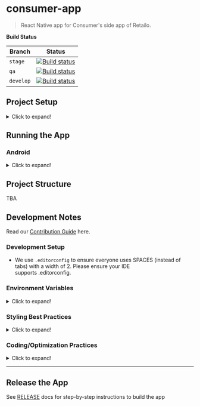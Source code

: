 # consumer-app

> React Native app for Consumer's side app of Retailo.

**Build Status**

| Branch    | Status                                                                                                                                    |
| --------- | ----------------------------------------------------------------------------------------------------------------------------------------- |
| `stage`   | [![Build status](https://build.appcenter.ms/v0.1/apps/f9e52a1b-e140-4869-ae5c-9afbd7b4553f/branches/stage/badge)](https://appcenter.ms)   |
| `qa`      | [![Build status](https://build.appcenter.ms/v0.1/apps/f9e52a1b-e140-4869-ae5c-9afbd7b4553f/branches/qa/badge)](https://appcenter.ms)      |
| `develop` | [![Build status](https://build.appcenter.ms/v0.1/apps/f9e52a1b-e140-4869-ae5c-9afbd7b4553f/branches/develop/badge)](https://appcenter.ms) |

## Project Setup
<details>
  <summary>Click to expand!</summary>

> Note: We use yarn as default package manager for this repository.

- Clone this repo `git clone git@gitlab.com:development-team20/app-consumer.git`
- Create your [personal access token](https://docs.gitlab.com/ee/user/profile/personal_access_tokens.html) with allowed scope(s) of `api`.
- In your shell, run this command: `export GL_NPM_TOKEN=<your-personal-access-token>`
- Install dependencies `yarn install`
- Ensure `google-services.json` file is placed under `android/app/` directory
- Ensure `RetailerApp.keystore` file is placed under `android/app/` directory
- Create environment variable file as explained [here](#static-variables)

</details>

## Running the App

### Android

<details>
  <summary>Click to expand!</summary>

Android's build-type is categorized by the following types:

| Build Type | Description                                                                                                 |
| ---------- | ----------------------------------------------------------------------------------------------------------- |
| `debug`    | Debug build is used for development and debugging the source-code of the app.                               |
| `release`  | Release build is minified, obfuscated code meant to be used in testing / staging / production environments. |

#### Pre-requisite Steps

1. Ensure `GL_NPM_TOKEN` is exported from your shell
2. Make sure dependencies / node_modules are installed (`yarn install`)
3. Ensure your devices or simulators (real-device or Android AVD) are set up and running


#### Debug/Development Build

<details>
  <summary>Click to expand!</summary>

- Ensure all [pre-requisite](#pre-requisite-steps) steps are complete
- Setup `.env.development` as per [.env.template](./.env.template) in project root
- Ensure `GL_NPM_TOKEN` is exported from your shell
- Make sure dependencies / node_modules are installed (`yarn install`)
- Ensure your devices or simulators (iOS or Android AVD) are set up and running
- Note that the scripts will be slightly different on Windows machine, for example, `dev:android` will be `SET APP_ENV=development && react-native run-android` instead of `APP_ENV=development react-native run-android`
- For windows machines, ensure Virtualization Technology is enabled in your BIOS.
- Run the app with: `yarn dev:android`

</details>

#### Release Variant Build

<details>
  <summary>Click to expand!</summary>

- Ensure all [pre-requisite](#pre-requisite-steps) steps are complete
- According to your target environment (`staging` | `production`) create `.env.<env-name>` file as per [.env.template](./.env.template) in project root
- Run the app with any of the following scripts:

| Script                     | Description                                              |
| -------------------------- | -------------------------------------------------------- |
| `yarn prod:android`        | Release variant built against `production` environment.  |
| `yarn stage:android`       | Release variant built against `staging` environment.     |
| `yarn qa:android`          | Release variant built against `qa` environment.          |
| `yarn development:android` | Release variant built against `development` environment. |

</details>

</details>

## Project Structure

TBA

## Development Notes

Read our [Contribution Guide](https://docs.google.com/document/u/0/d/1Q-LC3A_kmsMiRmhBwEPAKIlPnk4nQaVyEMIM4fsVnbw/edit) here.

### Development Setup

- We use `.editorconfig` to ensure everyone uses SPACES (instead of tabs) with a width of 2. Please ensure your IDE \
  supports .editorconfig.


### Environment Variables

<details>
  <summary>Click to expand!</summary>

#### Dynamic Variables

Several variables such as `BASE_URL` are dynamic, i.e., fetched from an API so that they can be upgraded later on,
without the need for generating a release build. These variables are of two types:

| Type  | Description                                                                                |
|-------|--------------------------------------------------------------------------------------------|
| keys  | Credential keys required for 3rd-party integration services (such as Maps) used in the app |
| flags | Feature flags to enable/disable certain features in the app                                |

#### Static Variables

We are using Dotenv, A module that loads environment variables from a selected file.

- For first time project setup, please create an `.env.*` file at root directory according to [.env.template](.env.template)
- Environment variables from multiple files, (i.e. `.env`, `.env.development`, `.env.staging`, `.env.production`, \
  and `.env.qa`) can be loaded according to your target environment.
- env file can be modified for introducing new variables.
  Please note that after modification in the environment file follow the instruction that are mentioned
  in the FAQ of the below-mentioned link.
  https://nicedoc.io/zetachang/react-native-dotenv


**Additional Note:**

We are using two different libraries to handle environment variables.
1. `react-native-dotenv` this library is used to access the `.env` variables from the JSX code.

2. `react-native-config` this library is used to access the `.env` variables from the native android and native ios
  code it helps to secure your API keys you are using directly in the native code.

</details>

### Styling Best Practices

<details>
  <summary>Click to expand!</summary>


- We should sort all CSS properties alphabetically for increased readability
- We need to write responsive CSS using wp/hp utilities provided by [react-native-responsive-screen](https://www.npmjs.com/package/react-native-responsive-screen)
- Keeping the parameter name either short or destructuring it right away. Here the same rules as for function components in React apply, because props are almost never used directly, instead we want to use their content

```javascript
// without destructuring
export const ScreenWrapper = styled.View `
  background-color: ${props => props.theme.colors.grey7};
`;
// destructured props
export const ScreenWrapper = styled.View `
  background-color: ${({ theme }) => theme.colors.grey7};
`;
```

</details>

### Coding/Optimization Practices

<details>
  <summary>Click to expand!</summary>

#### Avoid Passing Inline Functions

If we are using the inline functions, every time the “render” function is called, a new instance of the function is created.

When React does the virtual DOM diffing, it finds a new function instance each time, so during the rendering phase, it binds the new function and leaves the old instance for garbage collection.

So, directly binding the inline function leads to extra work on the garbage collector and new function binding to the DOM.

```javascript
export default function Products() {
  return (
    <Item
      onPress={()=> console.log('add item in cart')}
    />
  );
}
```
Instead of defining the inline function for props, you can define the arrow function.
```javascript
export default function Products() {
  const handleAddToCart = () => {
    console.log('add item in cart')
  }
  return (
    <Item
      onPress={handleAddToCart}
    />
  );
}

```

#### Memoize React Components

React introduced the `memo` HOC (Higher Order Component) for preventing unnecessary re-rendering and the `useMemo` hook for optimizing expensive computations.

However, it is also possible to use the `useCallback` hook to do that. The major difference between `useMemo` and `useCallback` is that `useMemo` returns a memoized value but `useCallback` returns a memoized callback.

**React.memo():**

`React.memo()` is used to handle memoization, meaning if any component receives the same set of properties more than once, it will use the previously cached properties and render the JSX view returned by the functional component only once, saving rendering overhead. 

Let's consider below simple stateless `ProductItem` React component.
```javascript
const ProductItem = ({item}) => {
    const {title, price, productImage} = item;

    return (
        <View>
            <Image source={productImage} />
            <Text>{title}</Text>
            <Text>{price}</Text>
        </View>
    )
}
```
Here, all the children in `ProductItem` are based on props. This stateless component will re-render whenever props changes. If the `ProductItem` component attribute is less likely to change, then it's a good candidate for using the memoize version of the component:
```javascript
const ProductItem = ({item}) => {
    const {title, price, productImage} = item;

    return (
        <View>
            <Image source={productImage} />
            <Text>{title}</Text>
            <Text>{price}</Text>
        </View>
    )
}
export default React.memo(ProductItem)
```
This method will do a shallow equal comparison of both props and context of the component based on strict equality.

**useMemo Hook:**

`useMemo` returns a memoized value of a function. However, it should be used only when performing expensive computations.

For instance, suppose we want to filter some data coming from our API by their status. We could memoize the computation to recalculate the results only when the values change.

If we wish to filter the data based on the rating (without memoization), we may use up a lot of memory. For such, we don’t want to unnecessarily recalculate the values when other components re-render. We want to re-render or re-calculate only when the dependent rating changes.

Let’s see how we can achieve this with `useMemo`.
```javascript
const App = () =>{
    const rateCompare = 3;

    const computedValue = useMemo(() => {
        const result = data.filter((d) => d.rating > rateCompare);
        return result;
    }, [rateCompare]);

    const renderItem = ({ item }) => (
      <View>
        <Text>{item.state}</Text>
      </View>
    );
    return (
      <FlatList
        data={computedValue}
        renderItem={renderItem}
        keyExtractor={item => item.id}
      />
    )
}
```
We assumed that we have huge data coming from our API and needed to perform a computationally intensive calculation. Although we’ve used a simple filter operation, we could be doing series of calculations here. This is a good use case for the `useMemo` hook.
By using `useMemo`, we can cache (memoize) the results for the value specified in the dependency array. For instance, if the rateCompare constant was 3 the first time it is run, the function will not recalculate anytime the value of rateCompare is 3 even if the entire components re-render. It will only recalculate when the value changes.

**useCallback Hook:**

`useCallback` hook is similar to `useMemo` but it returns a memoized callback.
```javascript
const App = () =>{
    const [values, setValues] = useState([]);
    const rateCompare = 3;

    const valuesCallback = useCallback(() => {
        const result = data.filter((d) => d.rating > rateCompare);
        setValues(result);
    }, [rateCompare, setValues]);

    useEffect(() => {
        valuesCallback();
    }, [valuesCallback]);

    const renderItem = ({ item }) => (
      <View>
        <Text>{item.state}</Text>
      </View>
    );
    return (
      <FlatList
        data={values}
        renderItem={renderItem}
        keyExtractor={item => item.id}
      />
    )
}
```
This does the same thing as the `useMemo` example. However, because `useCallback` returns a function, we need to call that function to get the value. Here, we have called the function in a `useEffect` hook and then rendered the values in a `FlatList` component.

While `React.memo` can optimize an entire component, `useMemo` and `useCallback` can optimize a calculation or process. However, each of these should be used only when they are necessary, otherwise, they could even compound the performance issue.

Related Article: [When to useMemo and useCallback](https://kentcdodds.com/blog/usememo-and-usecallback)

#### Make Use of InteractionManager

[InteractionManager](https://reactnative.dev/docs/interactionmanager) allows you to schedule the execution of tasks on the JavaScript thread after any interactions or animations have been completed. In particular, `InteractionManager` allows JavaScript animations to run smoothly.

Tasks can be scheduled to run after interactions using the following code:
```javascript
InteractionManager.runAfterInteractions(() => {
  // ...long-running synchronous task...
});
```
#### Make Use of requestAnimationFrame

Sometimes, if we do an action in the same frame that we are adjusting the opacity or highlight of a component that is responding to a touch, we won't see that effect until after the onPress function has returned. If onPress does a setState that results in a lot of work and a few frames dropped, this may occur. A solution to this is to wrap any action inside of your onPress handler in `requestAnimationFrame`:
```javascript
handleOnPress() {
  requestAnimationFrame(() => {
    this.doExpensiveAction();
  });
}
```

</details>

---


## Release the App

See [RELEASE](./RELEASE.md) docs for step-by-step instructions to build the app
